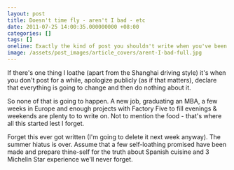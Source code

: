 ```yaml
---
layout: post
title: Doesn't time fly - aren't I bad - etc
date: 2011-07-25 14:00:35.000000000 +08:00
categories: []
tags: []
oneline: Exactly the kind of post you shouldn't write when you've been slacking.
image: /assets/post_images/article_covers/arent-I-bad-full.jpg
---
```

If there's one thing I loathe (apart from the Shanghai driving style) it's when you don't post for a while, apologize publicly (as if that matters), declare that everything is going to change and then do nothing about it.

So none of that is going to happen. A new job, graduating an MBA, a few weeks in Europe and enough projects with Factory Five to fill evenings & weekends are plenty to to write on.  Not to mention the food - that's where all this started lest I forget.

Forget this ever got written (I'm going to delete it next week anyway). The summer hiatus is over. Assume that a few self-loathing promised have been made and prepare thine-self for the truth about Spanish cuisine and 3 Michelin Star experience we'll never forget.   

